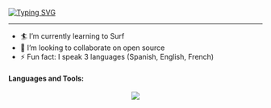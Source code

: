 [![Typing SVG](https://readme-typing-svg.demolab.com?font=Fira+Code&pause=1000&color=F7752C&width=435&lines=Hey%2C+I'm+Jeffrey+Ferrer+%F0%9F%91%8B)](https://git.io/typing-svg)

<hr>
<!-- 
<p align="center">
    <a href="https://github.com/jeffreyferrert" target="_blank"><img alt="GitHub" src="https://img.shields.io/badge/-@jeffreyferrert-181717?style=flat-square&logo=GitHub&logoColor=white"></a>
    <a href="https://www.linkedin.com/in/jferrertorres" target="_blank"><img alt="LinkedIn" src="https://img.shields.io/badge/-jeffreyferrert-0077B5?style=flat-square&logo=Linkedin&logoColor=white"></a>
    <a href="mailto:jeffreyferrert@gmail.com"><img alt="Gmail Badge" src="https://img.shields.io/badge/-jeffreyferrert@gmail.com-c14438?style=flat-square&logo=Gmail&logoColor=white" style="border-radius: 5px;"></a>
    <a href="https://jeffreyferrert.github.io/PortfolioSite/" target="_blank"><img alt="Website" src="https://img.shields.io/badge/Portfolio-informational?style=flat-square&color=black&logo=vercel&logoColor=white" style="border-radius: 5px;"></a>
</p>
<p align="center">
    <a href="https://www.microsoft.com/windows" target="_blank"><img alt="Windows" src="https://img.shields.io/badge/OS-Windows-0078D6?style=flat-square&logo=windows&logoColor=white"></a>
    <a href="https://en.wikipedia.org/wiki/MacOS" target="_blank"><img alt="macOS" src="https://img.shields.io/badge/OS-macOS-informational?style=flat-square&logo=apple&logoColor=white"></a>
    <a href="https://en.wikipedia.org/wiki/Linux" target="_blank"><img alt="Linux" src="https://img.shields.io/badge/OS-Linux-informational?style=flat-square&logo=linux&logoColor=white"></a>
    <a href="https://ubuntu.com" target="_blank"><img alt="Ubuntu" src="https://img.shields.io/badge/OS-Ubuntu-E95420?style=flat-square&logo=ubuntu&logoColor=white"></a>
    <a href="https://code.visualstudio.com/" target="_blank"><img alt="VSCode" src="https://img.shields.io/badge/Editor-VSCode-blue?style=flat-square&logo=visual-studio-code&logoColor=white"></a>
    <a href="https://www.jetbrains.com/idea/" target="_blank"><img alt="IntelliJ IDEA" src="https://img.shields.io/badge/Editor-IntelliJ%20IDEA-blue?style=flat-square&logo=intellij-idea&logoColor=white"></a>
<p>
-->

- 🏄 I’m currently learning to Surf 
- 👯 I’m looking to collaborate on open source
- ⚡ Fun fact: I speak 3 languages (Spanish, English, French)

#### Languages and Tools:
<p align="center">
  <img src="https://skillicons.dev/icons?i=java,spring,ruby,rails,js,react,redux,nodejs,python,css,html,mongodb,postgres,git,aws&perline=15" />
</p>
<!-- 
#### Github Impact:
-->
<!-- <p align="center"> -->
<!--   <img alt="Contributions" src="https://img.shields.io/static/v1?label=Contributions&message=482&color=2b9348&logo=github&style=flat-square"> -->
<!--   <img alt="PR's" src="https://img.shields.io/static/v1?label=PR's&message=57&color=2b9348&logo=github&style=flat-square"> -->
<!--   <img alt="Issues" src="https://img.shields.io/static/v1?label=Issues&message=53&color=2b9348&logo=github&style=flat-square"> -->
<!--   <img alt="Stars Badge" src="https://img.shields.io/github/stars/jeffreyferrert?style=flat-square&logo=github&color=2b9348"> -->
<!-- </p>  -->

<p align="center">
<!--   <img alt="Visitor Badge" src="https://visitor-badge.laobi.icu/badge?page_id=jeffreyferrert.jeffreyferrert"> -->
</p>

[website]: https://jeffreyferrert.github.io/PortfolioSite/
[portfolio]: https://jeffreyferrert.github.io/PortfolioSite/
